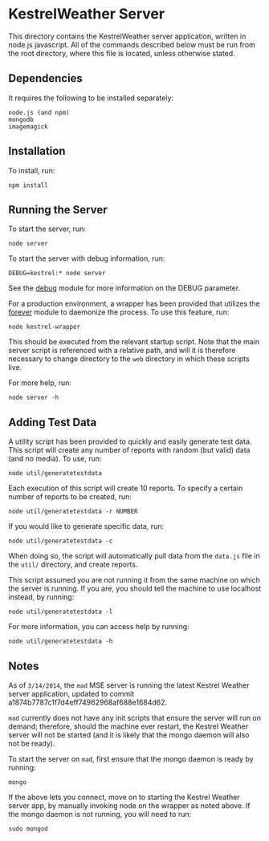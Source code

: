 KestrelWeather Server
=====================

This directory contains the KestrelWeather server application, written in node.js javascript. All of the commands described below must be run from the root directory, where this file is located, unless otherwise stated.

Dependencies
------------

It requires the following to be installed separately:

	node.js (and npm)
	mongodb
	imagemagick

Installation
------------

To install, run:

	npm install

Running the Server
------------------

To start the server, run:

	node server

To start the server with debug information, run:

	DEBUG=kestrel:* node server

See the [debug](https://www.npmjs.org/package/debug) module for more information on the DEBUG parameter.

For a production environment, a wrapper has been provided that utilizes the [forever](https://www.npmjs.org/package/forever) module to daemonize the process. To use this feature, run:

	node kestrel-wrapper

This should be executed from the relevant startup script. Note that the main server script is referenced with a relative path, and will it is therefore necessary to change directory to the `web` directory in which these scripts live.

For more help, run:

	node server -h

Adding Test Data
----------------

A utility script has been provided to quickly and easily generate test data. This script will create any number of reports with random (but valid) data (and no media). To use, run:

	node util/generatetestdata

Each execution of this script will create 10 reports. To specify a certain number of reports to be created, run:

	node util/generatetestdata -r NUMBER

If you would like to generate specific data, run:

	node util/generatetestdata -c

When doing so, the script will automatically pull data from the `data.js` file in the `util/` directory, and create reports.

This script assumed you are not running it from the same machine on which the server is running. If you are, you should tell the machine to use localhost instead, by running:

	node util/generatetestdata -l

For more information, you can access help by running:

	node util/generatetestdata -h

Notes
-----

As of `3/14/2014`, the `mad` MSE server is running the latest Kestrel Weather server application, updated to commit a1874b7787c1f7d4eff74962968af688e1684d62.

`mad` currently does not have any init scripts that ensure the server will run on demand; therefore, should the machine ever restart, the Kestrel Weather server will not be started (and it is likely that the mongo daemon will also not be ready).

To start the server on `mad`, first ensure that the mongo daemon is ready by running:

	mongo

If the above lets you connect, move on to starting the Kestrel Weather server app, by manually invoking node on the wrapper as noted above. If the mongo daemon is not running, you will need to run:

	sudo mongod
